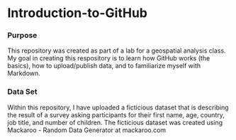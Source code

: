 # **Introduction-to-GitHub**

### Purpose
This repository was created as part of a lab for a geospatial analysis class. My goal in creating this respository is to learn how GitHub works (the basics), how to upload/publish data, and to familiarize myself with Markdown. 

### Data Set
Within this repository, I have uploaded a ficticious dataset that is describing the result of a survey asking participants for their first name, age, country, job title, and number of children. The ficticious dataset was created using Mackaroo - Random Data Generator at mackaroo.com
